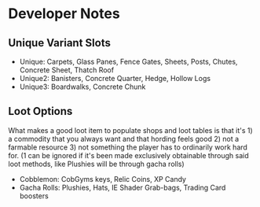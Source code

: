 # Developer Notes
## Unique Variant Slots
- Unique: Carpets, Glass Panes, Fence Gates, Sheets, Posts, Chutes, Concrete Sheet, Thatch Roof
- Unique2: Banisters, Concrete Quarter, Hedge, Hollow Logs
- Unique3: Boardwalks, Concrete Chunk
## Loot Options
What makes a good loot item to populate shops and loot tables is that it's 1) a commodity that you always want and that hording feels good 2) not a farmable resource 3) not something the player has to ordinarily work hard for. (1 can be ignored if it's been made exclusively obtainable through said loot methods, like Plushies will be through gacha rolls)
- Cobblemon: CobGyms keys, Relic Coins, XP Candy
- Gacha Rolls: Plushies, Hats, IE Shader Grab-bags, Trading Card boosters
